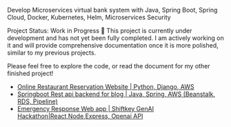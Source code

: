 Develop Microservices virtual bank system with Java, Spring Boot, Spring Cloud, Docker, Kubernetes, Helm, Microservices Security

Project Status: Work in Progress 🚧
This project is currently under development and has not yet been fully completed. I am actively working on it and will provide comprehensive documentation once it is more polished, similar to my previous projects.

Please feel free to explore the code, or read the document for my other finished project!

- [Online Restaurant Reservation Website | Python, Django, AWS](https://github.com/panda022/GourmetHub)
- [Springboot Rest api backend for blog  | Java, Spring, AWS (Beanstalk, RDS, Pipeline)](https://github.com/panda022/fullstack-backend)
- [Emergency Response Web app | Shiftkey GenAI Hackathon|React,Node,Express, Openai API](https://github.com/panda022/TechHealth)
